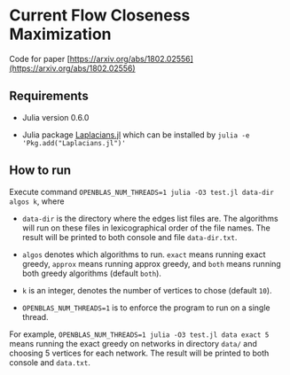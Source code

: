 # Current Flow Closeness Maximization

Code for paper [https://arxiv.org/abs/1802.02556](https://arxiv.org/abs/1802.02556)

## Requirements

- Julia version 0.6.0

- Julia package [Laplacians.jl](https://github.com/danspielman/Laplacians.jl)
which can be installed by `julia -e 'Pkg.add("Laplacians.jl")'`

## How to run

Execute command `OPENBLAS_NUM_THREADS=1 julia -O3 test.jl data-dir algos k`, where

- `data-dir` is the directory where the edges list files are.
    The algorithms will run on these files in lexicographical order of
    the file names. The result will be printed to both console and file `data-dir.txt`.

- `algos` denotes which algorithms to run.
    `exact` means running exact greedy,
    `approx` means running approx greedy,
    and `both` means running both greedy algorithms (default `both`).

- `k` is an integer, denotes the number of vertices to chose (default `10`).

- `OPENBLAS_NUM_THREADS=1` is to enforce the program to run on a single thread.

For example, `OPENBLAS_NUM_THREADS=1 julia -O3 test.jl data exact 5`
means running the exact greedy on networks in directory `data/` and
choosing 5 vertices for each network. The result will be printed to
both console and `data.txt`.
